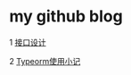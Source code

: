 # my github blog

1 [接口设计](https://github.com/imeay/blog/issues/1)

2 [Typeorm使用小记](https://github.com/imeay/blog/issues/2)
